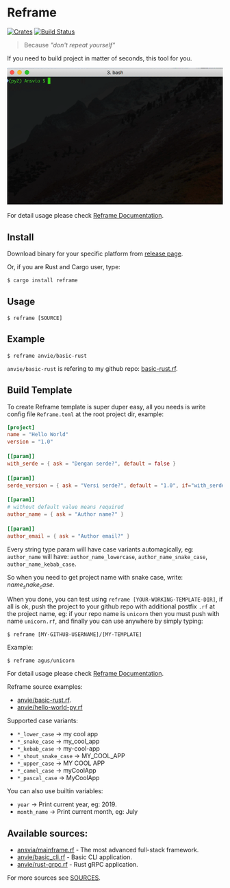 Reframe
==========

[![Crates](https://img.shields.io/crates/v/reframe.svg)](https://crates.io/crates/reframe) [![Build Status](https://travis-ci.org/Ansvia/reframe.svg?branch=master)](https://travis-ci.org/Ansvia/reframe)

> Because *"don't repeat yourself"*

If you need to build project in matter of seconds, this tool for you.

![Reframe Demo](img/reframe.gif?raw=true)

For detail usage please check [Reframe Documentation](DOCS.md).

Install
----------

Download binary for your specific platform from [release page](https://github.com/Ansvia/reframe/releases).

Or, if you are Rust and Cargo user, type:

    $ cargo install reframe

Usage
--------

    $ reframe [SOURCE]

Example
---------

    $ reframe anvie/basic-rust

`anvie/basic-rust` is refering to my github repo: [basic-rust.rf](https://github.com/anvie/basic-rust.rf).

Build Template
----------------

To create Reframe template is super duper easy, all you needs is write config file `Reframe.toml` at the root project dir, example:

```toml
[project]
name = "Hello World"
version = "1.0"

[[param]]
with_serde = { ask = "Dengan serde?", default = false }

[[param]]
serde_version = { ask = "Versi serde?", default = "1.0", if="with_serde" }

[[param]]
# without default value means required
author_name = { ask = "Author name?" }

[[param]]
author_email = { ask = "Author email?" }
```

Every string type param will have case variants automagically, eg: `author_name` will have: `author_name_lowercase`, `author_name_snake_case`, `author_name_kebab_case`.

So when you need to get project name with snake case, write: $name_snake_case$.

When you done, you can test using `reframe [YOUR-WORKING-TEMPLATE-DIR]`,
if all is ok, push the project to your github repo with additional postfix `.rf` at the project name, eg: if your repo name is `unicorn` then you must push with name `unicorn.rf`, and finally you can use anywhere by simply typing:

    $ reframe [MY-GITHUB-USERNAME]/[MY-TEMPLATE]

Example:

    $ reframe agus/unicorn

For detail usage please check [Reframe Documentation](DOCS.md).

Reframe source examples:
* [anvie/basic-rust.rf](https://github.com/anvie/basic-rust.rf).
* [anvie/hello-world-py.rf](https://github.com/anvie/hello-world-py.rf)

Supported case variants:

* `*_lower_case` -> my cool app
* `*_snake_case` -> my_cool_app
* `*_kebab_case` -> my-cool-app
* `*_shout_snake_case` -> MY_COOL_APP
* `*_upper_case` -> MY COOL APP
* `*_camel_case` -> myCoolApp
* `*_pascal_case` -> MyCoolApp

You can also use builtin variables:

* `year` -> Print current year, eg: 2019.
* `month_name` -> Print current month, eg: July


Available sources:
-----------------------

* [ansvia/mainframe.rf](https://github.com/ansvia/mainframe.rf) - The most advanced full-stack framework.
* [anvie/basic_cli.rf](https://github.com/anvie/basic_cli.rf) - Basic CLI application.
* [anvie/rust-grpc.rf](https://github.com/anvie/rust-grpc.rf) - Rust gRPC application.

For more sources see [SOURCES](SOURCES.md).